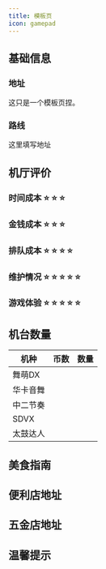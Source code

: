 ```yaml
---
title: 模板页
icon: gamepad
---
```


## 基础信息

### 地址

这只是一个模板页捏。

<ArcadeMap place= "广东省深圳市深圳大学粤海校区" />



### 路线

这里填写地址

<NavigateButton place="广东省深圳市深圳大学粤海校区" name="广东省深圳市深圳大学粤海校区" />

## 机厅评价

### 时间成本 :star: :star: :star:



### 金钱成本 :star: :star: :star:



### 排队成本 :star: :star: :star: :star:



### 维护情况 :star: :star: :star: :star: :star: 



### 游戏体验 :star: :star: :star: :star: :star: 


## 机台数量

| 机种 | 币数 | 数量 |
| --- | ---- | ---- |
| 舞萌DX |  |  |
| 华卡音舞 |  | |
| 中二节奏 |  |  |
| SDVX |  |  |
| 太鼓达人 |  |  |

## 美食指南

## 便利店地址

## 五金店地址

## 温馨提示


